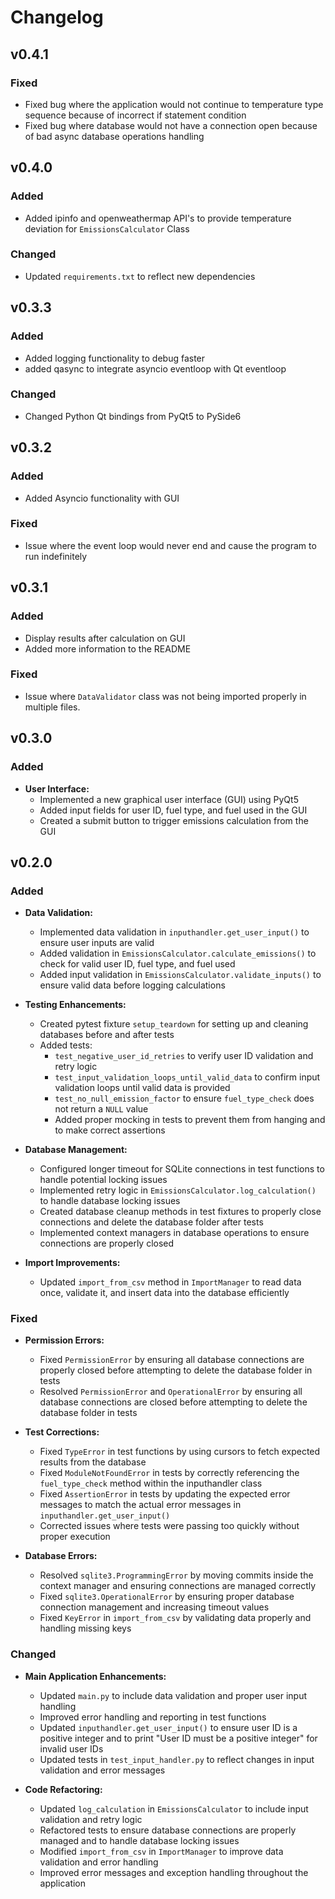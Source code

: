 # Changelog

## v0.4.1

### Fixed

- Fixed bug where the application would not continue to temperature type sequence because of incorrect if statement condition
- Fixed bug where database would not have a connection open because of bad async database operations handling

## v0.4.0

### Added

- Added ipinfo and openweathermap API's to provide temperature deviation for `EmissionsCalculator` Class

### Changed

- Updated `requirements.txt` to reflect new dependencies

## v0.3.3

### Added

- Added logging functionality to debug faster
- added qasync to integrate asyncio eventloop with Qt eventloop

### Changed

- Changed Python Qt bindings from PyQt5 to PySide6

## v0.3.2

### Added

- Added Asyncio functionality with GUI

### Fixed

- Issue where the event loop would never end and cause the program to run indefinitely

## v0.3.1

### Added

- Display results after calculation on GUI
- Added more information to the README

### Fixed

- Issue where `DataValidator` class was not being imported properly in multiple files.

## v0.3.0

### Added

- **User Interface:**
  - Implemented a new graphical user interface (GUI) using PyQt5
  - Added input fields for user ID, fuel type, and fuel used in the GUI
  - Created a submit button to trigger emissions calculation from the GUI

## v0.2.0

### Added

- **Data Validation:**
  - Implemented data validation in `inputhandler.get_user_input()` to ensure user inputs are valid
  - Added validation in `EmissionsCalculator.calculate_emissions()` to check for valid user ID, fuel type, and fuel used
  - Added input validation in `EmissionsCalculator.validate_inputs()` to ensure valid data before logging calculations

- **Testing Enhancements:**
  - Created pytest fixture `setup_teardown` for setting up and cleaning databases before and after tests
  - Added tests:
    - `test_negative_user_id_retries` to verify user ID validation and retry logic
    - `test_input_validation_loops_until_valid_data` to confirm input validation loops until valid data is provided
    - `test_no_null_emission_factor` to ensure `fuel_type_check` does not return a `NULL` value
    - Added proper mocking in tests to prevent them from hanging and to make correct assertions
- **Database Management:**
  - Configured longer timeout for SQLite connections in test functions to handle potential locking issues
  - Implemented retry logic in `EmissionsCalculator.log_calculation()` to handle database locking issues
  - Created database cleanup methods in test fixtures to properly close connections and delete the database folder after tests
  - Implemented context managers in database operations to ensure connections are properly closed

- **Import Improvements:**
  - Updated `import_from_csv` method in `ImportManager` to read data once, validate it, and insert data into the database efficiently

### Fixed

- **Permission Errors:**
  - Fixed `PermissionError` by ensuring all database connections are properly closed before attempting to delete the database folder in tests
  - Resolved `PermissionError` and `OperationalError` by ensuring all database connections are closed before attempting to delete the database folder in tests

- **Test Corrections:**
  - Fixed `TypeError` in test functions by using cursors to fetch expected results from the database
  - Fixed `ModuleNotFoundError` in tests by correctly referencing the `fuel_type_check` method within the inputhandler class
  - Fixed `AssertionError` in tests by updating the expected error messages to match the actual error messages in `inputhandler.get_user_input()`
  - Corrected issues where tests were passing too quickly without proper execution

- **Database Errors:**
  - Resolved `sqlite3.ProgrammingError` by moving commits inside the context manager and ensuring connections are managed correctly
  - Fixed `sqlite3.OperationalError` by ensuring proper database connection management and increasing timeout values
  - Fixed `KeyError` in `import_from_csv` by validating data properly and handling missing keys

### Changed

- **Main Application Enhancements:**
  - Updated `main.py` to include data validation and proper user input handling
  - Improved error handling and reporting in test functions
  - Updated `inputhandler.get_user_input()` to ensure user ID is a positive integer and to print "User ID must be a positive integer" for invalid user IDs
  - Updated tests in `test_input_handler.py` to reflect changes in input validation and error messages

- **Code Refactoring:**
  - Updated `log_calculation` in `EmissionsCalculator` to include input validation and retry logic
  - Refactored tests to ensure database connections are properly managed and to handle database locking issues
  - Modified `import_from_csv` in `ImportManager` to improve data validation and error handling
  - Improved error messages and exception handling throughout the application
